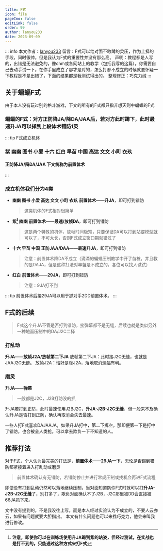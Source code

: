 ```yaml
---
title: F式
icon: file
pageIno: false
editLink: false
order: 99
author: lanyou233
date: 2023-09-09
---
```


::: info
本文作者：[lanyou233](https://space.bilibili.com/151116438)
留言：F式可以给对面不敢蹲的灵压，作为上择的手段，同时很帅，但是我认为F式的重要性并没有那么高。
声明：教程都是人写的，出错是无法避免的，像chm或各网站上的教学（包括我写的这篇），你需要自己去动手试一下，在你手里成立了那才是对的，怎么打都不成立的时候就要怀疑一下教程是不是出错了，下面的结果都是我测试得出的。
整理修正：巧克力绒
:::

## **关于蝙蝠F式**
由于本人没有玩过别的格斗游戏，下文的所有的F式都只指非想天则中蝙蝠的F式
### **蝙蝠的F式：对方正防降JA/降DA/JAA后，若对方此时蹲下，此时最速升JA可以择到上段体术错防1灵**

::: tip F式成立机体
### **紫 幽幽 图书 小爱 十六 红白 早苗 中国 高达 文文 小町 衣玖**
#### **正防降JA/降DA/JAA 下文统称为前置体术**
:::

### **成立机体我们分为4类**

* **幽幽 图书 小爱 高达 文文 小町 衣玖**
  **前置体术**——**升JA**，即可打到错防
  >这类机体的F式相对很简单

* **紫[^1] 幽幽**
  **前置体术**——**最速/放帧DA**，即可打到错防
  >这是两个特殊的机体，放帧时间极短，只要保证DA可以打到站姿模型就可以了，不可太长，否则F式成立窗口期就错过了

* **十六 早苗 中国**
  **正防JAA/DAA**——**最速升JA**，即可打到错防
  >注意：前置体术降DA不成立（滴滴的蝙蝠压制教学中开了苗桩，并且教的是DAJA，但是这种打法对早苗是不成立的，各位可以找人试试）

* **红白**
  **前置体术**——**29JA**，即可打到错防
  >注意：9JA打不到

::: tip
前置体术后接29JA可以用于抓对手2DD前置体术。
:::


## **F式的后续**

>F式这个升JA不管是否打到错防，接弹幕都不是无缝，后续也就是类似另外一种地面压制中的DA/J2C二择

### **打乱动**
**升JA**——**放帧J2A/放帧第二下JA**
放帧第二下JA：此时接J2C无缝，也就是JAAJ2C无缝。
放帧J2A：恰好是降J2A，落地取消蝙蝠有利。

### **磨灵**
**升JA**——**弹幕**
>一般都是J2C，J2B打防没的抓

升JA若打到正防，此时最速使用J2BJ2C，**升JA-J2B-J2C无缝**，但一般来不及确认升JA是否打到正防，确认再取消会失去最速。

一些人打F式喜欢DAJAAJA，如果升JA打中，第二下挥空，那即便第一下是打中了错防，也会被全人类抢，可以拿去欺负一下不知道的人。


## **推荐打法**
对于F式，个人认为最完美的打法是，**前置体术——29JA一下**，无论是否踢到错防都紧接着进入打乱动或磨灵
>前置体术确认有无错防，若错防停止并进行常规压制或找机会再进F式流程

即便没有打到乱动仍然可以落地继续压制，当对面知道防你F式时就可以打**升JA-J2B-J2C无缝**了，别打多了，欺负对面确认不了J2B，J2C那里被DD会直接被66JA抓下来。

文中没有提到的，不是我没往上写，而是本人经过实验认为不成立的，不要人云亦云，如果有问题就要大胆指出。
本文有什么问题也可以来找巧克力，他会来叫我进行修改。



[^1]: **注意，即使你可以在训练场使用升JA踢到紫的站姿，但经过测试，在实战也是打不到的，只能通过这种方式来打F式**